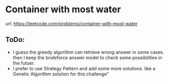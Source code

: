 # Container with most water
url: https://leetcode.com/problems/container-with-most-water

## ToDo:
* I guess the greedy algorithm can retrieve wrong answer in some cases. then I keep the bruteforce answer model to check some possibilities in the futuer.
* I prefer to use Strategy Pattern and add some more solutions. like a Genetic Algorithm solution for this challenge"